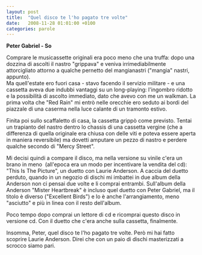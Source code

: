 ```yaml
---
layout: post
title:  "Quel disco te l'ho pagato tre volte"
date:   2008-11-28 01:01:00 +0100
categories: parole
---
```

**Peter Gabriel - So**

Comprare le musicassette originali era poco meno che una truffa: dopo una dozzina di ascolti il nastro "grippava" e veniva irrimediabilmente attorcigliato attorno a qualche pernetto del mangianastri ("mangia" nastri, appunto).  
Ma quell'estate ero fuori casa - stavo facendo il servizio militare - e una cassetta aveva due indubbi vantaggi su un long-playing: l'ingombro ridotto e la possibilità di ascolto immediato, dato che avevo con me un walkman. La prima volta che "Red Rain" mi entrò nelle orecchie ero seduto ai bordi del piazzale di una caserma nella luce calante di un tramonto estivo.

Finita poi sullo scaffaletto di casa, la cassetta grippò come previsto. Tentai un trapianto del nastro dentro lo chassis di una cassetta vergine (che a differenza di quella originale era chiusa con delle viti e poteva essere aperta in maniera reversibile) ma dovetti amputare un pezzo di nastro e perdere qualche secondo di "Mercy Street".

Mi decisi quindi a compare il disco, ma nella versione su vinile c'era un brano in meno  (all'epoca era un modo per incentivare la vendita del cd): "This Is The Picture", un duetto con Laurie Anderson. A caccia del duetto perduto, quando in un negozio di dischi mi imbattei in due album della Anderson non ci pensai due volte e li comprai entrambi.
Sull'album della Anderson "Mister Heartbreak" è incluso quel duetto con Peter Gabriel, ma il titolo è diverso ("Excellent Birds") e lo è anche l'arrangiamento, meno "asciutto" e più in linea con il resto dell'album.

Poco tempo dopo comprai un lettore di cd e ricomprai questo disco in versione cd. Con il duetto che c'era anche sulla cassetta, finalmente.

Insomma, Peter, quel disco te l'ho pagato tre volte. Però mi hai fatto scoprire Laurie Anderson. Direi che con un paio di dischi masterizzati a scrocco siamo pari.